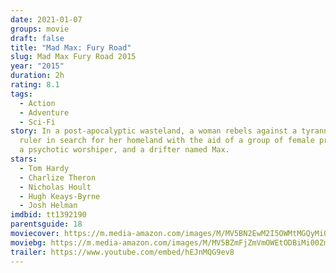 ```yaml
---
date: 2021-01-07
groups: movie
draft: false
title: "Mad Max: Fury Road"
slug: Mad Max Fury Road 2015
year: "2015"
duration: 2h
rating: 8.1
tags:
  - Action
  - Adventure
  - Sci-Fi
story: In a post-apocalyptic wasteland, a woman rebels against a tyrannical
  ruler in search for her homeland with the aid of a group of female prisoners,
  a psychotic worshiper, and a drifter named Max.
stars:
  - Tom Hardy
  - Charlize Theron
  - Nicholas Hoult
  - Hugh Keays-Byrne
  - Josh Helman
imdbid: tt1392190
parentsguide: 18
moviecover: https://m.media-amazon.com/images/M/MV5BN2EwM2I5OWMtMGQyMi00Zjg1LWJkNTctZTdjYTA4OGUwZjMyXkEyXkFqcGdeQXVyMTMxODk2OTU@._V1_FMjpg_UX675_.jpg
moviebg: https://m.media-amazon.com/images/M/MV5BZmFjZmVmOWEtODBiMi00ZmUzLWEyNjctZDI4YzI1MGMwNTE5XkEyXkFqcGdeQXVyNjUwNzk3NDc@._V1_FMjpg_UX1280_.jpg
trailer: https://www.youtube.com/embed/hEJnMQG9ev8
---
```

